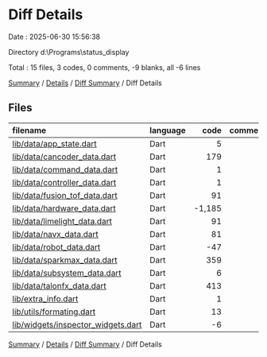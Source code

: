 # Diff Details

Date : 2025-06-30 15:56:38

Directory d:\\Programs\\status_display

Total : 15 files,  3 codes, 0 comments, -9 blanks, all -6 lines

[Summary](results.md) / [Details](details.md) / [Diff Summary](diff.md) / Diff Details

## Files
| filename | language | code | comment | blank | total |
| :--- | :--- | ---: | ---: | ---: | ---: |
| [lib/data/app\_state.dart](/lib/data/app_state.dart) | Dart | 5 | 0 | 0 | 5 |
| [lib/data/cancoder\_data.dart](/lib/data/cancoder_data.dart) | Dart | 179 | 0 | 13 | 192 |
| [lib/data/command\_data.dart](/lib/data/command_data.dart) | Dart | 1 | 0 | 0 | 1 |
| [lib/data/controller\_data.dart](/lib/data/controller_data.dart) | Dart | 1 | 0 | 0 | 1 |
| [lib/data/fusion\_tof\_data.dart](/lib/data/fusion_tof_data.dart) | Dart | 91 | 0 | 11 | 102 |
| [lib/data/hardware\_data.dart](/lib/data/hardware_data.dart) | Dart | -1,185 | 0 | -53 | -1,238 |
| [lib/data/limelight\_data.dart](/lib/data/limelight_data.dart) | Dart | 91 | 0 | 6 | 97 |
| [lib/data/navx\_data.dart](/lib/data/navx_data.dart) | Dart | 81 | 0 | 6 | 87 |
| [lib/data/robot\_data.dart](/lib/data/robot_data.dart) | Dart | -47 | 0 | -16 | -63 |
| [lib/data/sparkmax\_data.dart](/lib/data/sparkmax_data.dart) | Dart | 359 | 0 | 13 | 372 |
| [lib/data/subsystem\_data.dart](/lib/data/subsystem_data.dart) | Dart | 6 | 0 | 0 | 6 |
| [lib/data/talonfx\_data.dart](/lib/data/talonfx_data.dart) | Dart | 413 | 0 | 10 | 423 |
| [lib/extra\_info.dart](/lib/extra_info.dart) | Dart | 1 | 0 | 0 | 1 |
| [lib/utils/formating.dart](/lib/utils/formating.dart) | Dart | 13 | 0 | 3 | 16 |
| [lib/widgets/inspector\_widgets.dart](/lib/widgets/inspector_widgets.dart) | Dart | -6 | 0 | -2 | -8 |

[Summary](results.md) / [Details](details.md) / [Diff Summary](diff.md) / Diff Details